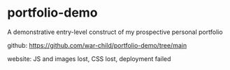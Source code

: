 # portfolio-demo
A demonstrative entry-level construct of my prospective personal portfolio

github: https://github.com/war-child/portfolio-demo/tree/main

website: JS and images lost, CSS lost, deployment failed 

